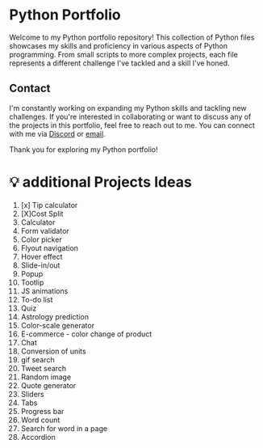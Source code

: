# Python Portfolio

Welcome to my Python portfolio repository! This collection of Python files showcases my skills and proficiency in various aspects of Python programming. From small scripts to more complex projects, each file represents a different challenge I've tackled and a skill I've honed.

## Contact

I'm constantly working on expanding my Python skills and tackling new challenges. If you're interested in collaborating or want to discuss any of the projects in this portfolio, feel free to reach out to me. You can connect with me via [Discord](https://discordapp.com/users/1113472905523777657) or [email](mailto:tech.coder@gmail.com).

Thank you for exploring my Python portfolio!

# 💡 additional Projects Ideas

1.   [x] Tip calculator
2.   [X]Cost Split 
3.  Calculator
4.  Form validator
5.  Color picker 
6.  Flyout navigation
7.  Hover effect 
8.  Slide-in/out
9.  Popup
10. Tootlip
11. JS animations
12. To-do list
13. Quiz
14. Astrology prediction
15. Color-scale generator
16. E-commerce - color change of product
17. Chat
18. Conversion of units
19. gif search
20. Tweet search
21. Random image
22. Quote generator
23. Sliders
24. Tabs
25. Progress bar
26. Word count
27. Search for word in a page
28. Accordion
